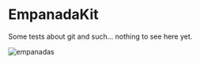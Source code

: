 # EmpanadaKit
Some tests about git and such... nothing to see here yet.


![empanadas](https://cdn.meme.am/instances/500x/64746247.jpg)


